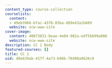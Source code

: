 ```yaml
---
content_type: course-collection
courselists:
  content:
  - 49eb3966-bfac-4370-83ba-d69e43a1b689
  website: ocw-www-site
cover-image:
  content: 40873831-beae-4e04-982a-edf5b699a080
  website: ocw-www-site
description: CC 1 Body
featured-courses: []
title: CC 1
uid: d0e439ab-417f-4a73-b96b-f8490a9626c9
---
```

